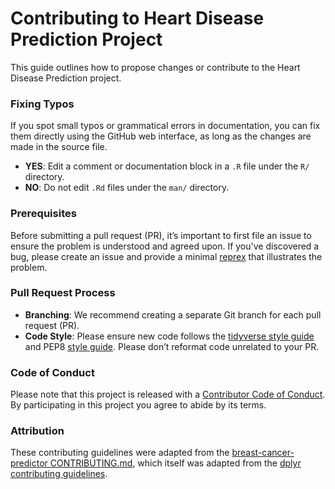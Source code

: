 # Contributing to Heart Disease Prediction Project

This guide outlines how to propose changes or contribute to the Heart Disease Prediction project.

### Fixing Typos

If you spot small typos or grammatical errors in documentation, you can fix them directly using the GitHub web interface, as long as the changes are made in the source file.

* **YES**: Edit a comment or documentation block in a `.R` file under the `R/` directory.
* **NO**: Do not edit `.Rd` files under the `man/` directory.

### Prerequisites

Before submitting a pull request (PR), it’s important to first file an issue to ensure the problem is understood and agreed upon. If you've discovered a bug, please create an issue and provide a minimal [reprex](https://www.tidyverse.org/help/#reprex) that illustrates the problem.

### Pull Request Process

* **Branching**: We recommend creating a separate Git branch for each pull request (PR).
* **Code Style**: Please ensure new code follows the [tidyverse style guide](http://style.tidyverse.org) and PEP8 [style guide](https://www.python.org/dev/peps/pep-0008/). Please don’t reformat code unrelated to your PR.

### Code of Conduct

Please note that this project is released with a [Contributor Code of Conduct](CODE_OF_CONDUCT.md). By participating in this project you agree to abide by its terms.

### Attribution
These contributing guidelines were adapted from the [breast-cancer-predictor CONTRIBUTING.md](https://github.com/ttimbers/breast-cancer-predictor/blob/0.0.1/CONTRIBUTING.md), which itself was adapted from the [dplyr contributing guidelines](https://github.com/tidyverse/dplyr/blob/master/.github/CONTRIBUTING.md).